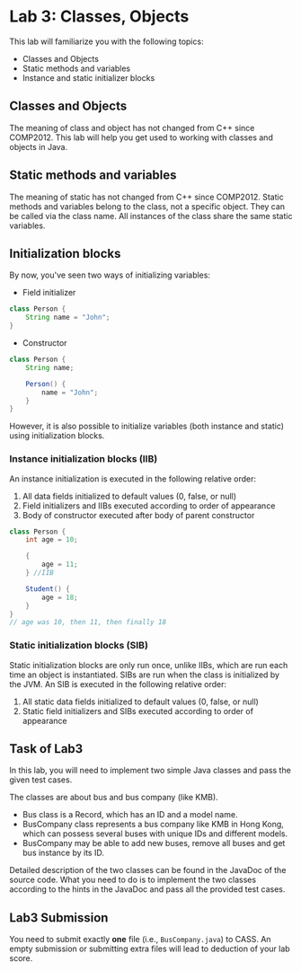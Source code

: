# Lab 3: Classes, Objects

This lab will familiarize you with the following topics:

* Classes and Objects
* Static methods and variables
* Instance and static initializer blocks

## Classes and Objects

The meaning of class and object has not changed from C++ since COMP2012. This lab will help you get used to working with
classes and objects in Java.

## Static methods and variables

The meaning of static has not changed from C++ since COMP2012. Static methods and variables belong to the class, not a
specific object. They can be called via the class name. All instances of the class share the same static variables.

## Initialization blocks

By now, you've seen two ways of initializing variables:

* Field initializer

```java
class Person {
    String name = "John";
}
```

* Constructor

```java
class Person {
    String name;

    Person() {
        name = "John";
    }
}
```

However, it is also possible to initialize variables (both instance and static) using initialization blocks.

### Instance initialization blocks (IIB)

An instance initialization is executed in the following relative order:

1. All data fields initialized to default values (0, false, or null)
2. Field initializers and IIBs executed according to order of appearance
3. Body of constructor executed after body of parent constructor

```java
class Person {
    int age = 10;

    {
        age = 11;
    } //IIB

    Student() {
        age = 18;
    }
}
// age was 10, then 11, then finally 18
```

### Static initialization blocks (SIB)

Static initialization blocks are only run once, unlike IIBs, which are run each time an object is instantiated. SIBs are
run when the class is initialized by the JVM. An SIB is executed in the following relative order:

1. All static data fields initialized to default values (0, false, or null)
2. Static field initializers and SIBs executed according to order of appearance

## Task of Lab3

In this lab, you will need to implement two simple Java classes and pass the given test cases.

The classes are about bus and bus company (like KMB).

- Bus class is a Record, which has an ID and a model name.
- BusCompany class represents a bus company like KMB in Hong Kong, which can possess several buses with unique IDs and
  different models.
- BusCompany may be able to add new buses, remove all buses and get bus instance by its ID.

Detailed description of the two classes can be found in the JavaDoc of the source code. 
What you need to do is to implement the two classes according to the hints in the JavaDoc and pass all the provided test cases.


## Lab3 Submission

You need to submit exactly **one** file (i.e., `BusCompany.java`) to CASS. An empty submission or submitting extra files will lead
to deduction of your lab score.
